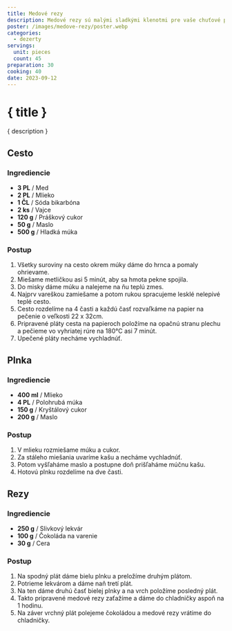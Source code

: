```yaml
---
title: Medové rezy
description: Medové rezy sú malými sladkými klenotmi pre vaše chuťové poháriky.
poster: /images/medove-rezy/poster.webp
categories:
  - dezerty
servings:
  unit: pieces
  count: 45
preparation: 30
cooking: 40
date: 2023-09-12
---
```


# { title }

{ description }

## Cesto

### Ingrediencie

- **3 PL** / Med
- **2 PL** / Mlieko
- **1 ČL** / Sóda bikarbóna
- **2 ks** / Vajce
- **120 g** / Práškový cukor
- **50 g** / Maslo
- **500 g** / Hladká múka

### Postup

1. Všetky suroviny na cesto okrem múky dáme do hrnca a pomaly ohrievame.
2. Miešame metličkou asi 5 minút, aby sa hmota pekne spojila.
3. Do misky dáme múku a nalejeme na ňu teplú zmes.
4. Najprv vareškou zamiešame a potom rukou spracujeme lesklé nelepivé teplé cesto.
5. Cesto rozdelíme na 4 časti a každú časť rozvaľkáme na papier na pečenie o veľkosti 22 x 32cm.
6. Pripravené pláty cesta na papieroch položíme na opačnú stranu plechu a pečieme vo vyhriatej rúre na 180°C asi 7 minút.
7. Upečené pláty necháme vychladnúť.

## Plnka

### Ingrediencie

- **400 ml** / Mlieko
- **4 PL** / Polohrubá múka
- **150 g** / Kryštálový cukor
- **200 g** / Maslo

### Postup

1. V mlieku rozmiešame múku a cukor.
2. Za stáleho miešania uvaríme kašu a necháme vychladnúť.
3. Potom vyšľaháme maslo a postupne doň prišľaháme múčnu kašu.
4. Hotovú plnku rozdelíme na dve časti.

## Rezy

### Ingrediencie

- **250 g** / Slivkový lekvár
- **100 g** / Čokoláda na varenie
- **30 g** / Cera

### Postup

1. Na spodný plát dáme bielu plnku a preložíme druhým plátom.
2. Potrieme lekvárom a dáme naň tretí plát.
3. Na ten dáme druhú časť bielej plnky a na vrch položíme posledný plát.
4. Takto pripravené medové rezy zaťažíme a dáme do chladničky aspoň na 1 hodinu.
5. Na záver vrchný plát polejeme čokoládou a medové rezy vrátime do chladničky.
